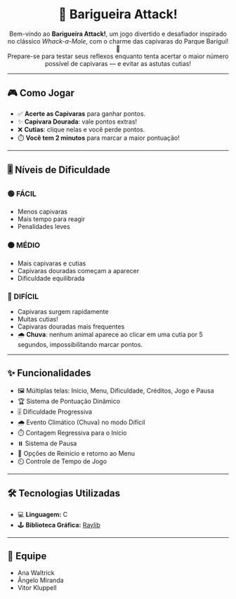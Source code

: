 <div align="center">

# 🎯 Barigueira Attack!

Bem-vindo ao **Barigueira Attack!**, um jogo divertido e desafiador inspirado no clássico *Whack-a-Mole*, com o charme das capivaras do Parque Barigui! 🦫  
Prepare-se para testar seus reflexos enquanto tenta acertar o maior número possível de capivaras — e evitar as astutas cutias!

</div>

---

## 🎮 Como Jogar

- ✅ **Acerte as Capivaras** para ganhar pontos.  
- ✨ **Capivara Dourada**: vale pontos extras!  
- ❌ **Cutias**: clique nelas e você perde pontos.  
- ⏱️ **Você tem 2 minutos** para marcar a maior pontuação!

---

## 🎚️ Níveis de Dificuldade

### 🟢 FÁCIL
- Menos capivaras  
- Mais tempo para reagir  
- Penalidades leves

### 🟠 MÉDIO
- Mais capivaras e cutias  
- Capivaras douradas começam a aparecer  
- Dificuldade equilibrada

### 🔴 DIFÍCIL
- Capivaras surgem rapidamente  
- Muitas cutias!  
- Capivaras douradas mais frequentes  
- 🌧️ **Chuva**: nenhum animal aparece ao clicar em uma cutia por 5 segundos, impossibilitando marcar pontos.

---

## ✨ Funcionalidades

- 🖼️ Múltiplas telas: Início, Menu, Dificuldade, Créditos, Jogo e Pausa  
- 🏆 Sistema de Pontuação Dinâmico  
- 🎚️ Dificuldade Progressiva  
- 🌧️ Evento Climático (Chuva) no modo Difícil  
- ⏱️ Contagem Regressiva para o Início  
- ⏸️ Sistema de Pausa  
- 🔄 Opções de Reinício e retorno ao Menu  
- ⏲️ Controle de Tempo de Jogo

---

## 🛠️ Tecnologias Utilizadas

- 💻 **Linguagem:** C  
- 🕹️ **Biblioteca Gráfica:** [Raylib](https://www.raylib.com/)

---

## 👥 Equipe

- Ana Waltrick  
- Ângelo Miranda  
- Vitor Kluppell  
